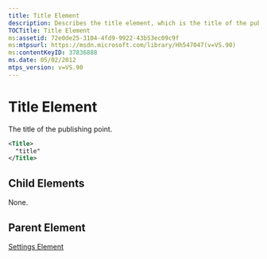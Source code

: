 ```yaml
---
title: Title Element
description: Describes the title element, which is the title of the publishing point, and details the element's child elements and parent elements.
TOCTitle: Title Element
ms:assetid: 72e0de25-3104-4fd9-9922-43b53ec09c9f
ms:mtpsurl: https://msdn.microsoft.com/library/Hh547047(v=VS.90)
ms:contentKeyID: 37836888
ms.date: 05/02/2012
mtps_version: v=VS.90
---
```


# Title Element

The title of the publishing point.

```xml
<Title>
  "title"
</Title>
```

## Child Elements

None.

## Parent Element

[Settings Element](settings-element.md)
